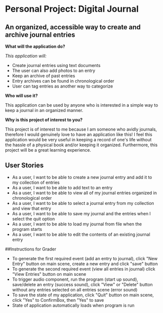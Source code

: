 # Personal Project: Digital Journal

## An organized, accessible way to create and archive journal entries   

**What will the application do?**

*This application will:*
- Create journal entries using text documents
- The user can also add photos to an entry
- Keep an archive of past entries
- Entry archives can be found in chronological order
- User can tag entries as another way to categorize

**Who will use it?**

This application can be used by anyone who is interested in a
simple way to keep a journal in an organized manner.  

**Why is this project of interest to you?**

This project is of interest to me because I am someone who avidly
journals, therefore I would genuinely love to have an application like 
this! I feel this application would be very useful in keeping a record
of one's life without the hassle of a physical book and/or keeping 
it organized. Furthermore, this project will be a great learning
experience.

## User Stories

- As a user, I want to be able to create a new journal entry and add it to 
my collection of entries
- As a user, I want to be able to add text to an entry
- As a user, I want to be able to view all of my journal entries organized
in chronological order
- As a user, I want to be able to select a journal entry from my collection
and view that entry
- As a user, I want to be able to save my journal and the entries when 
I select the quit option
- As a user, I want to be able to load my journal from file when 
the program starts
- As a user, I want to be able to edit the contents of an existing journal entry

##Instructions for Grader
- To generate the first required event (add an entry to journal), click 
"New Entry" button on main scene, create a new entry and click "save" button
- To generate the second required event (view all entries in journal) click 
"View Entries" button on main scene
- To trigger audio component, run the program (start up sound),
save/delete an entry (success sound), click "View" or "Delete" button without
any entries selected on all entries scene (error sound)
- To save the state of my application, click "Quit" button on main scene,
click "Yes" to ConfirmBox, then "Yes" to save
- State of application automatically loads when program is run